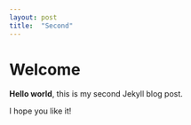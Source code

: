 ```yaml
---
layout: post
title:  "Second"
---
```


# Welcome

**Hello world**, this is my second Jekyll blog post.

I hope you like it!
